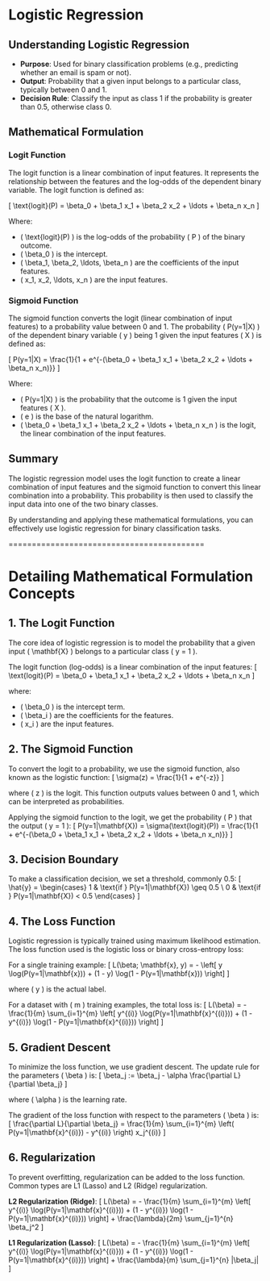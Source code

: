  # Logistic Regression
## Understanding Logistic Regression

- **Purpose**: Used for binary classification problems (e.g., predicting whether an email is spam or not).
- **Output**: Probability that a given input belongs to a particular class, typically between 0 and 1.
- **Decision Rule**: Classify the input as class 1 if the probability is greater than 0.5, otherwise class 0.

## Mathematical Formulation

### Logit Function

The logit function is a linear combination of input features. It represents the relationship between the features and the log-odds of the dependent binary variable. The logit function is defined as:

\[
\text{logit}(P) = \beta_0 + \beta_1 x_1 + \beta_2 x_2 + \ldots + \beta_n x_n
\]

Where:
- \( \text{logit}(P) \) is the log-odds of the probability \( P \) of the binary outcome.
- \( \beta_0 \) is the intercept.
- \( \beta_1, \beta_2, \ldots, \beta_n \) are the coefficients of the input features.
- \( x_1, x_2, \ldots, x_n \) are the input features.

### Sigmoid Function

The sigmoid function converts the logit (linear combination of input features) to a probability value between 0 and 1. The probability \( P(y=1|X) \) of the dependent binary variable \( y \) being 1 given the input features \( X \) is defined as:

\[
P(y=1|X) = \frac{1}{1 + e^{-(\beta_0 + \beta_1 x_1 + \beta_2 x_2 + \ldots + \beta_n x_n)}}
\]

Where:
- \( P(y=1|X) \) is the probability that the outcome is 1 given the input features \( X \).
- \( e \) is the base of the natural logarithm.
- \( \beta_0 + \beta_1 x_1 + \beta_2 x_2 + \ldots + \beta_n x_n \) is the logit, the linear combination of the input features.

## Summary

The logistic regression model uses the logit function to create a linear combination of input features and the sigmoid function to convert this linear combination into a probability. This probability is then used to classify the input data into one of the two binary classes.

By understanding and applying these mathematical formulations, you can effectively use logistic regression for binary classification tasks.



==========================================
# Detailing Mathematical Formulation Concepts

## 1. The Logit Function

The core idea of logistic regression is to model the probability that a given input \( \mathbf{X} \) belongs to a particular class \( y = 1 \).

The logit function (log-odds) is a linear combination of the input features:
\[ \text{logit}(P) = \beta_0 + \beta_1 x_1 + \beta_2 x_2 + \ldots + \beta_n x_n \]

where:
- \( \beta_0 \) is the intercept term.
- \( \beta_i \) are the coefficients for the features.
- \( x_i \) are the input features.

## 2. The Sigmoid Function

To convert the logit to a probability, we use the sigmoid function, also known as the logistic function:
\[ \sigma(z) = \frac{1}{1 + e^{-z}} \]

where \( z \) is the logit. This function outputs values between 0 and 1, which can be interpreted as probabilities.

Applying the sigmoid function to the logit, we get the probability \( P \) that the output \( y = 1 \):
\[ P(y=1|\mathbf{X}) = \sigma(\text{logit}(P)) = \frac{1}{1 + e^{-(\beta_0 + \beta_1 x_1 + \beta_2 x_2 + \ldots + \beta_n x_n)}} \]

## 3. Decision Boundary

To make a classification decision, we set a threshold, commonly 0.5:
\[ \hat{y} = 
\begin{cases} 
1 & \text{if } P(y=1|\mathbf{X}) \geq 0.5 \\
0 & \text{if } P(y=1|\mathbf{X}) < 0.5 
\end{cases}
\]

## 4. The Loss Function

Logistic regression is typically trained using maximum likelihood estimation. The loss function used is the logistic loss or binary cross-entropy loss:

For a single training example:
\[ L(\beta; \mathbf{x}, y) = - \left[ y \log(P(y=1|\mathbf{x})) + (1 - y) \log(1 - P(y=1|\mathbf{x})) \right] \]

where \( y \) is the actual label.

For a dataset with \( m \) training examples, the total loss is:
\[ L(\beta) = - \frac{1}{m} \sum_{i=1}^{m} \left[ y^{(i)} \log(P(y=1|\mathbf{x}^{(i)})) + (1 - y^{(i)}) \log(1 - P(y=1|\mathbf{x}^{(i)})) \right] \]

## 5. Gradient Descent

To minimize the loss function, we use gradient descent. The update rule for the parameters \( \beta \) is:
\[ \beta_j := \beta_j - \alpha \frac{\partial L}{\partial \beta_j} \]

where \( \alpha \) is the learning rate.

The gradient of the loss function with respect to the parameters \( \beta \) is:
\[ \frac{\partial L}{\partial \beta_j} = \frac{1}{m} \sum_{i=1}^{m} \left( P(y=1|\mathbf{x}^{(i)}) - y^{(i)} \right) x_j^{(i)} \]

## 6. Regularization

To prevent overfitting, regularization can be added to the loss function. Common types are L1 (Lasso) and L2 (Ridge) regularization.

**L2 Regularization (Ridge)**:
\[ L(\beta) = - \frac{1}{m} \sum_{i=1}^{m} \left[ y^{(i)} \log(P(y=1|\mathbf{x}^{(i)})) + (1 - y^{(i)}) \log(1 - P(y=1|\mathbf{x}^{(i)})) \right] + \frac{\lambda}{2m} \sum_{j=1}^{n} \beta_j^2 \]

**L1 Regularization (Lasso)**:
\[ L(\beta) = - \frac{1}{m} \sum_{i=1}^{m} \left[ y^{(i)} \log(P(y=1|\mathbf{x}^{(i)})) + (1 - y^{(i)}) \log(1 - P(y=1|\mathbf{x}^{(i)})) \right] + \frac{\lambda}{m} \sum_{j=1}^{n} |\beta_j| \]